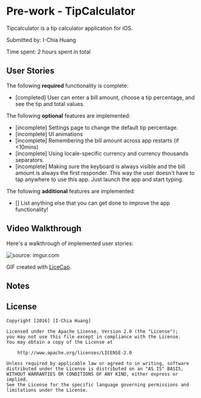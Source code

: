 # Pre-work - TipCalculator

Tipcalculator is a tip calculator application for iOS.

Submitted by: I-Chia Huang

Time spent: 2 hours spent in total

## User Stories

The following **required** functionality is complete:
* [completed] User can enter a bill amount, choose a tip percentage, and see the tip and total values.

The following **optional** features are implemented:
* [incomplete] Settings page to change the default tip percentage.
* [incomplete] UI animations
* [incomplete] Remembering the bill amount across app restarts (if <10mins)
* [incomplete] Using locale-specific currency and currency thousands separators.
* [incomplete] Making sure the keyboard is always visible and the bill amount is always the first responder. This way the user doesn't have to tap anywhere to use this app. Just launch the app and start typing.

The following **additional** features are implemented:

- [] List anything else that you can get done to improve the app functionality!

## Video Walkthrough 

Here's a walkthrough of implemented user stories:

<img src="http://i.imgur.com/AS5R0s0.gif" title="source: imgur.com" />

GIF created with [LiceCap](http://www.cockos.com/licecap/).

## Notes



## License

    Copyright [2016] [I-Chia Huang]

    Licensed under the Apache License, Version 2.0 (the "License");
    you may not use this file except in compliance with the License.
    You may obtain a copy of the License at

        http://www.apache.org/licenses/LICENSE-2.0

    Unless required by applicable law or agreed to in writing, software
    distributed under the License is distributed on an "AS IS" BASIS,
    WITHOUT WARRANTIES OR CONDITIONS OF ANY KIND, either express or implied.
    See the License for the specific language governing permissions and
    limitations under the License.
